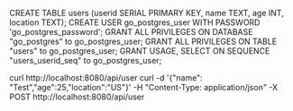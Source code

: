 CREATE TABLE users (userid SERIAL PRIMARY KEY, name TEXT, age INT, location TEXT);
CREATE USER go_postgres_user WITH PASSWORD 'go_postgres_password';
GRANT ALL PRIVILEGES ON DATABASE "go_postgres" to go_postgres_user;
GRANT ALL PRIVILEGES ON TABLE "users" to go_postgres_user;
GRANT USAGE, SELECT ON SEQUENCE "users_userid_seq" to go_postgres_user;

curl http://localhost:8080/api/user
curl -d '{"name": "Test","age":25,"location":"US"}' -H "Content-Type: application/json" -X POST http://localhost:8080/api/user
